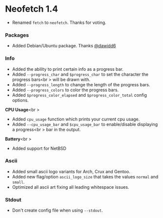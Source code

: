 # Neofetch 1.4

- Renamed `fetch` to `neofetch`. Thanks for voting.

### Packages

- Added Debian/Ubuntu package. Thanks [@dawidd6](https://github.com/dawidd6)

### Info

- Added the ability to print certain info as a progress bar.
- Added `--progress_char` and `$progress_char` to set the character the progress bars<br \>
will be drawn with.
- Added `--progress_length` to change the length of the progress bars.
- Added `--progress_colors` to color the progress bars.
- Added `$progress_color_elapsed` and `$progress_color_total` config options.

**CPU Usage**<br \>
- Added `cpu_usage` function which prints your current cpu usage.
- Added `--cpu_usage_bar` and `$cpu_usage_bar` to enable/disable displaying a progress<br \>
bar in the output.

**Battery**<br \>
- Added support for NetBSD

### Ascii

- Added small ascii logo variants for Arch, Crux and Gentoo.
- Added new flag/option `ascii_logo_size` that takes the values `normal` and `small`.
- Optimized all ascii art fixing all leading whitespace issues.

### Stdout
- Don't create config file when using `--stdout`.

